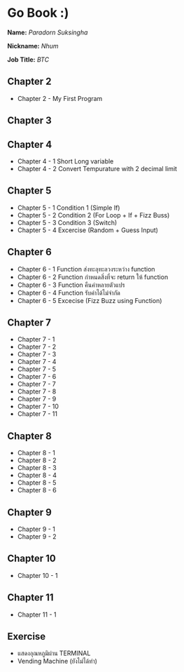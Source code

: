 # Go Book :)

**Name:** *Paradorn Suksingha*

**Nickname:** *Nhum*

**Job Title:** *BTC*

## Chapter 2

* Chapter 2 - My First Program

## Chapter 3

## Chapter 4
* Chapter 4 - 1 Short Long variable 
* Chapter 4 - 2 Convert Tempurature with 2 decimal limit

## Chapter 5
* Chapter 5 - 1 Condition 1 (Simple If)
* Chapter 5 - 2 Condition 2 (For Loop + If + Fizz Buss)
* Chapter 5 - 3 Condition 3 (Switch)
* Chapter 5 - 4 Excercise (Random + Guess Input)

## Chapter 6
* Chapter 6 - 1 Function ส่งทะลุทะลวงระหว่าง function
* Chapter 6 - 2 Function กำหนดสิ่งที่จะ return ให้ function
* Chapter 6 - 3 Function คืนค่าหลายตัวแปร
* Chapter 6 - 4 Function รับค่าได้ไม่จำกัด
* Chapter 6 - 5 Excecise (Fizz Buzz using Function)

## Chapter 7
* Chapter 7 - 1
* Chapter 7 - 2
* Chapter 7 - 3
* Chapter 7 - 4
* Chapter 7 - 5
* Chapter 7 - 6
* Chapter 7 - 7
* Chapter 7 - 8
* Chapter 7 - 9
* Chapter 7 - 10
* Chapter 7 - 11

## Chapter 8
* Chapter 8 - 1
* Chapter 8 - 2
* Chapter 8 - 3
* Chapter 8 - 4
* Chapter 8 - 5
* Chapter 8 - 6

## Chapter 9
* Chapter 9 - 1
* Chapter 9 - 2

## Chapter 10
* Chapter 10 - 1

## Chapter 11
* Chapter 11 - 1

## Exercise
* แสดงอุณหภูมิผ่าน TERMINAL
* Vending Machine (ยังไม่ได้ทำ)